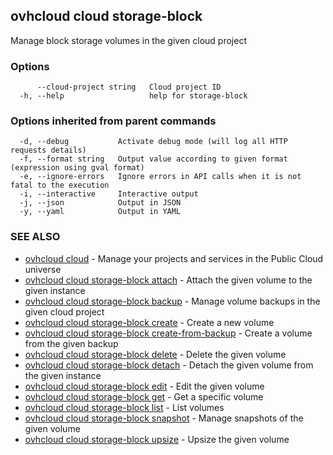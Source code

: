 ## ovhcloud cloud storage-block

Manage block storage volumes in the given cloud project

### Options

```
      --cloud-project string   Cloud project ID
  -h, --help                   help for storage-block
```

### Options inherited from parent commands

```
  -d, --debug           Activate debug mode (will log all HTTP requests details)
  -f, --format string   Output value according to given format (expression using gval format)
  -e, --ignore-errors   Ignore errors in API calls when it is not fatal to the execution
  -i, --interactive     Interactive output
  -j, --json            Output in JSON
  -y, --yaml            Output in YAML
```

### SEE ALSO

* [ovhcloud cloud](ovhcloud_cloud.md)	 - Manage your projects and services in the Public Cloud universe
* [ovhcloud cloud storage-block attach](ovhcloud_cloud_storage-block_attach.md)	 - Attach the given volume to the given instance
* [ovhcloud cloud storage-block backup](ovhcloud_cloud_storage-block_backup.md)	 - Manage volume backups in the given cloud project
* [ovhcloud cloud storage-block create](ovhcloud_cloud_storage-block_create.md)	 - Create a new volume
* [ovhcloud cloud storage-block create-from-backup](ovhcloud_cloud_storage-block_create-from-backup.md)	 - Create a volume from the given backup
* [ovhcloud cloud storage-block delete](ovhcloud_cloud_storage-block_delete.md)	 - Delete the given volume
* [ovhcloud cloud storage-block detach](ovhcloud_cloud_storage-block_detach.md)	 - Detach the given volume from the given instance
* [ovhcloud cloud storage-block edit](ovhcloud_cloud_storage-block_edit.md)	 - Edit the given volume
* [ovhcloud cloud storage-block get](ovhcloud_cloud_storage-block_get.md)	 - Get a specific volume
* [ovhcloud cloud storage-block list](ovhcloud_cloud_storage-block_list.md)	 - List volumes
* [ovhcloud cloud storage-block snapshot](ovhcloud_cloud_storage-block_snapshot.md)	 - Manage snapshots of the given volume
* [ovhcloud cloud storage-block upsize](ovhcloud_cloud_storage-block_upsize.md)	 - Upsize the given volume

